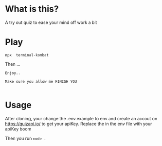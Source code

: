 # What is this?

A try out quiz to ease your mind off work a bit

# Play

`npx  terminal-kombat `

Then ...

```
Enjoy..

Make sure you allow me FINISH YOU


```
# Usage

After cloning, your change the .env.example to env and create an accout on https://quizapi.io/ to get your apiKey.
Replace the <YOUR QUIZ API GOES HERE> in the env file with your apiKey boom
  
Then you run `node .`

